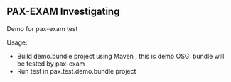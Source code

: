 PAX-EXAM Investigating
-----------------------------------
Demo for pax-exam test

 Usage: 
 
  - Build demo.bundle project using Maven , this is demo OSGi bundle will be tested by pax-exam
  - Run test in pax.test.demo.bundle project